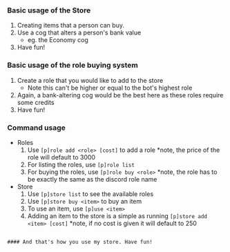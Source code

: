 ### Basic usage of the Store

1. Creating items that a person can buy.
2. Use a cog that alters a person's bank value
    - eg. the Economy cog
3. Have fun!

### Basic usage of the role buying system
1. Create a role that you would like to add to the store
    - Note this can't be higher or equal to the bot's highest role
2. Again, a bank-altering cog would be the best here as these roles require some credits
3. Have fun!

### Command usage
- Roles
  1. Use `[p]role add <role> [cost]` to add a role *note, the price of the role will default to 3000
  2. For listing the roles, use `[p]role list`
  3. For buying the roles, use `[p]role buy <role>` *note, the role has to be exactly the same as the discord role name
- Store
  1. Use `[p]store list` to see the available roles
  2. Use `[p]store buy <item>` to buy an item
  3. To use an item, use `[p]use <item>`
  4. Adding an item to the store is a simple as running `[p]store add <item> [cost]` *note, if no cost is given it will default to 250

~~~

#### And that's how you use my store. Have fun!
